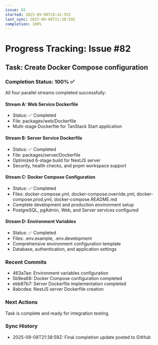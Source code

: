 ```yaml
---
issue: 82
started: 2025-09-08T19:41:55Z
last_sync: 2025-09-08T21:38:59Z
completion: 100%
---
```


# Progress Tracking: Issue #82

## Task: Create Docker Compose configuration

### Completion Status: 100% ✅

All four parallel streams completed successfully:

#### Stream A: Web Service Dockerfile

- Status: ✅ Completed
- File: packages/web/Dockerfile
- Multi-stage Dockerfile for TanStack Start application

#### Stream B: Server Service Dockerfile

- Status: ✅ Completed
- File: packages/server/Dockerfile
- Optimized 6-stage build for NestJS server
- Security, health checks, and pnpm workspace support

#### Stream C: Docker Compose Configuration

- Status: ✅ Completed
- Files: docker-compose.yml, docker-compose.override.yml, docker-compose.prod.yml, docker-compose.README.md
- Complete development and production environment setup
- PostgreSQL, pgAdmin, Web, and Server services configured

#### Stream D: Environment Variables

- Status: ✅ Completed
- Files: .env.example, .env.development
- Comprehensive environment configuration template
- Database, authentication, and application settings

### Recent Commits

- 463a7ae: Environment variables configuration
- 5b9ea68: Docker Compose configuration completed
- ebb87b7: Server Dockerfile implementation completed
- 8abcdea: NestJS server Dockerfile creation

### Next Actions

Task is complete and ready for integration testing.

### Sync History

- 2025-09-08T21:38:59Z: Final completion update posted to GitHub
